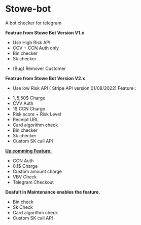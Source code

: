 # Stowe-bot
A bot checker for telegram

<b> Featrue from Stowe Bot Version V1.x </b>

+ Use High Risk API
+ CCV + CCN Auth only
+ Bin checker
+ Sk checker

- (Bug) Remover Customer 

<b> Featrue from Stowe Bot Version V2.x </b>

-  Use low Risk API ( Stripe API version 01/08/2022)
Feature :
+ 1$,5$,50$ Charge
+ CVV Auth
+ 1$ CCN Charge
+ Risk score + Risk Level
+ Receipt URL
+ Card algorithm check
+ Bin checker
+ Sk checker
+ Custom SK call API


<b><u>Up comming Feature:</u> </b>

+ CCN Auth
+ 0,1$ Charge
+ Custom amount charge
+ VBV Check
+ Telegram Checkout

<b> Deafult in Maintenance enables the feature.  </b>
 + Bin check
 + Sk Check
 + Card algorithm check
 + Custom SK call API
